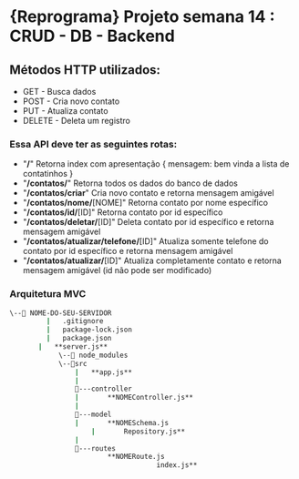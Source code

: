 # {Reprograma} Projeto semana 14 : CRUD - DB - Backend

## Métodos HTTP utilizados:
- GET - Busca dados
- POST - Cria novo contato
- PUT - Atualiza contato
- DELETE - Deleta um registro


### Essa API deve ter as seguintes rotas:

- "**/**" Retorna index com apresentação
{
   mensagem: bem vinda a lista de contatinhos
}
- "**/contatos/**" Retorna todos os dados do banco de dados
- "**/contatos/criar**" Cria novo contato e retorna mensagem amigável
- "**/contatos/nome/**[NOME]" Retorna contato por nome específico
- "**/contatos/id/**[ID]" Retorna contato por id específico
- "**/contatos/deletar/**[ID]" Deleta contato por id específico e retorna mensagem amigável
- "**/contatos/atualizar/telefone/**[ID]" Atualiza somente telefone do contato por id específico e retorna mensagem amigável
- "**/contatos/atualizar/**[ID]" Atualiza completamente contato e retorna mensagem amigável (id não pode ser modificado)

### Arquitetura MVC

```bash
\--📂 NOME-DO-SEU-SERVIDOR
		 |   .gitignore
		 |   package-lock.json
		 |   package.json
	   |   **server.js**
			\--📂 node_modules
			\--📂src
			    |   **app.js**
			    |
			    📂---controller
			    |       **NOMEController.js**
			    |
			    📂---model
			    |       **NOMESchema.js
					|       Repository.js**
			    |
			    📂---routes
			            **NOMERoute.js
									index.js**
```
